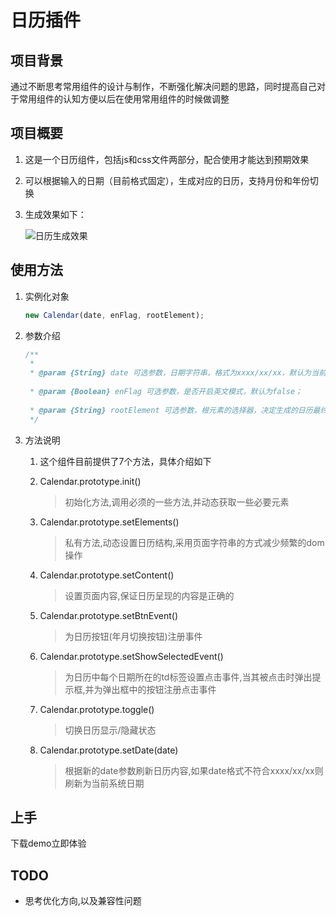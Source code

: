 # 日历插件

## 项目背景
通过不断思考常用组件的设计与制作，不断强化解决问题的思路，同时提高自己对于常用组件的认知方便以后在使用常用组件的时候做调整

## 项目概要
1. 这是一个日历组件，包括js和css文件两部分，配合使用才能达到预期效果

2. 可以根据输入的日期（目前格式固定），生成对应的日历，支持月份和年份切换

3. 生成效果如下：

   ![日历生成效果](https://m.qpic.cn/psb?/V11CA95048EY0H/62Utcb8VJo9dQHpE5Ncc3EH7BLY3NIkOOgTMnm5eYVc!/b/dFMBAAAAAAAA&bo=cQMpAgAAAAADB3s!&rf=viewer_4)



## 使用方法

1. 实例化对象

   ```javascript
   new Calendar(date, enFlag, rootElement);
   ```
   
2. 参数介绍

    ```javascript
    /**
     * 
     * @param {String} date 可选参数，日期字符串，格式为xxxx/xx/xx，默认为当前系统日期;
     
     * @param {Boolean} enFlag 可选参数，是否开启英文模式，默认为false；
     
     * @param {String} rootElement 可选参数，根元素的选择器，决定生成的日历最终渲染到那个页面元素中，默认为body；
     */
    ```
    
3. 方法说明
   
   1. 这个组件目前提供了7个方法，具体介绍如下
   
   2. Calendar.prototype.init()
   
      > 初始化方法,调用必须的一些方法,并动态获取一些必要元素
   
   3. Calendar.prototype.setElements()
   
      > 私有方法,动态设置日历结构,采用页面字符串的方式减少频繁的dom操作
   
   4. Calendar.prototype.setContent()
   
      > 设置页面内容,保证日历呈现的内容是正确的
   
   5. Calendar.prototype.setBtnEvent()
   
      > 为日历按钮(年月切换按钮)注册事件
   
   6. Calendar.prototype.setShowSelectedEvent()
   
      > 为日历中每个日期所在的td标签设置点击事件,当其被点击时弹出提示框,并为弹出框中的按钮注册点击事件
   
   7. Calendar.prototype.toggle()
   
      > 切换日历显示/隐藏状态
   
   8. Calendar.prototype.setDate(date)
   
      > 根据新的date参数刷新日历内容,如果date格式不符合xxxx/xx/xx则刷新为当前系统日期



## 上手

下载demo立即体验



## TODO

- 思考优化方向,以及兼容性问题

